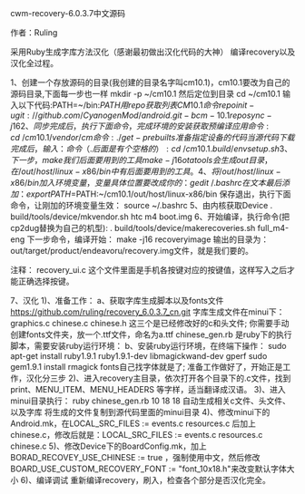 cwm-recovery-6.0.3.7中文源码

作者：Ruling

采用Ruby生成字库方法汉化（感谢最初做出汉化代码的大神）
编译recovery以及汉化全过程。

1、创建一个存放源码的目录(我创建的目录名字叫cm10.1)，cm10.1要改为自己的源码目录,下面每一步也一样
mkdir -p ~/cm10.1
然后定位到目录
cd ~/cm10.1
输入以下代码:PATH=~/bin:$PATH
用repo获取列表CM10.1命令repo init -u git://github.com/CyanogenMod/android.git -b cm-10.1
repo sync -j16
2、同步完成后，执行下面命令，完成环境的安装
获取预编译应用
命令:
cd ~/cm10.1/vendor/cm
命令:
./get-prebuilts
准备指定设备的代码
当源代码下载完成后，输入：
命令（.后面是有个空格的）:
cd ~/cm10.1
. build/envsetup.sh
3、下一步，make我们后面要用到的工具
make -j16 otatools
会生成out目录，在/out/host/linux-x86/bin中有后面要用到的工具。
4、将/out/host/linux-x86/bin加入环境变量，变量具体位置要改成你的：
gedit ~/.bashrc
在文本最后添加：
export PATH=$PATH:~/cm10.1/out/host/linux-x86/bin
保存退出，执行下面命令，让刚加的环境变量生效：
source ~/.bashrc
5、由内核获取Device
. build/tools/device/mkvendor.sh htc m4 boot.img
6、开始编译，执行命令(把cp2dug替换为自己的机型):
. build/tools/device/makerecoveries.sh full_m4-eng
下一步命令，编译开始：
make -j16 recoveryimage
输出的目录为：out/target/product/endeavoru/recovery.img文件，就是我们要的。

注释：
recovery_ui.c 这个文件里面是手机各按键对应的按键值，这样写入之后才能正确选择按键。

7、汉化
1)、准备工作：
a、获取字库生成脚本以及fonts文件
https://github.com/ruling/recovery_6.0.3.7_cn.git
字库生成文件在minui下：
graphics.c
chinese.c
chinese.h
这三个是已经修改好的c和头文件;
你需要手动创建fonts文件夹，放一个.ttf文件，命名为a.ttf
chinese_gen.rb 是ruby下的执行脚本，需要安装ruby运行环境：
b、安装ruby运行环境，在终端下操作：
sudo apt-get install ruby1.9.1 ruby1.9.1-dev libmagickwand-dev gperf
sudo gem1.9.1 install rmagick
fonts自己找字体就是了;
准备工作做好了，开始正是工作，汉化分三步
2)、进入recovery主目录，依次打开各个目录下的.c文件，找到print、MENU_ITEM、MENU_HEADERS 等字样，适当翻译成汉语。
3)、进入minui目录执行：
ruby chinese_gen.rb 10 18 18
自动生成相关c文件、头文件、以及字库
将生成的文件复制到源代码里面的minui目录
4)、修改minui下的Android.mk，在LOCAL_SRC_FILES := events.c resources.c 后加上chinese.c，修改后就是：LOCAL_SRC_FILES := events.c resources.c chinese.c
5)、修改Device下的BoardConfig.mk，加上BORAD_RECOVEY_USE_CHINESE := true ，强制使用中文，然后修改BOARD_USE_CUSTOM_RECOVERY_FONT := \"font_10x18.h\"来改变默认字体大小
6)、编译调试
重新编译recovery，刷入，检查各个部分是否汉化完全。
